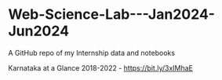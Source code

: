 # Web-Science-Lab---Jan2024-Jun2024
A GitHub repo of my Internship data and notebooks

Karnataka at a Glance 2018-2022 - https://bit.ly/3xIMhaE

